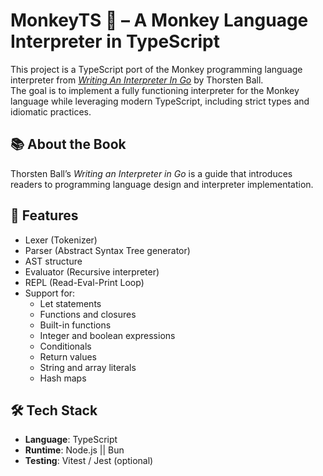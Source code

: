 # MonkeyTS 🐒 – A Monkey Language Interpreter in TypeScript

This project is a TypeScript port of the Monkey programming language interpreter from [*Writing An Interpreter In Go*](https://interpreterbook.com/) by Thorsten Ball.  
The goal is to implement a fully functioning interpreter for the Monkey language while leveraging modern TypeScript, including strict types and idiomatic practices.

## 📚 About the Book

Thorsten Ball’s *Writing an Interpreter in Go* is a guide that introduces readers to programming language design and interpreter implementation.

## 🚀 Features

- Lexer (Tokenizer)
- Parser (Abstract Syntax Tree generator)
- AST structure
- Evaluator (Recursive interpreter)
- REPL (Read-Eval-Print Loop)
- Support for:
  - Let statements
  - Functions and closures
  - Built-in functions
  - Integer and boolean expressions
  - Conditionals
  - Return values
  - String and array literals
  - Hash maps

## 🛠️ Tech Stack

- **Language**: TypeScript
- **Runtime**: Node.js ||  Bun
- **Testing**: Vitest / Jest (optional)
